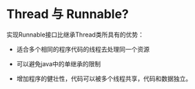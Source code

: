 # Thread 与 Runnable?

实现Runnable接口比继承Thread类所具有的优势：

* 适合多个相同的程序代码的线程去处理同一个资源

* 可以避免java中的单继承的限制

* 增加程序的健壮性，代码可以被多个线程共享，代码和数据独立。

